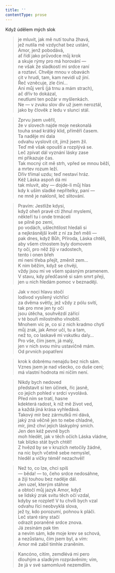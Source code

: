 ```yaml
---
title: ''
contentType: prose
---
```


Když údělem mých slok

> je mluvit, jak mě nutí touha žhavá,  
> jež nutila mě vzdychat bez ustání,  
> Amor, jenž pobodává,  
> ať řídí jako průvodce můj krok  
> a skuje rýmy pro má horování —  
> ne však že sladkostí mi srdce raní  
> a roztaví. Chvěje mnou v obavách  
> cit v hrudi, tam, kam nevidí už jiní.  
> Řeč vzněcuje, zle činí…  
> Ani můj verš (já trnu a mám strach),  
> ač dřív to dokázal,  
> neutlumí ten požár v myšlenkách.  
> Ne — v zvuku slov div už jsem neroztál,  
> jako by člověk z ledu v slunci stál.

> Zprvu jsem uvěřil,  
> že v slovech najde moje neskonalá  
> touha snad krátký klid, příměří časem.  
> Ta naděje mi dala  
> odvahu vyslovit cit, jímž jsem žil.  
> Teď mě však opouští a rozplývá se.  
> Leč zpívat dál vyznání lásky zase  
> mi přikazuje čas.  
> Tak mocný cit mě strh, vpřed se mnou běží,  
> a mrtev rozum leží.  
> Dřív třímal uzdu; teď nestaví hráz.  
> Kéž Láska aspoň dá mi  
> tak mluvit, aby — dojde-li můj hlas  
> kdy k uším sladké nepřítelky, paní —  
> ne mně je naklonil, leč slitování.

> Pravím: Jestliže kdysi,  
> když oheň pravé cti žhnul myslemi,  
> někteří tu i onde trmáceli  
> se pilně po zemi,  
> po vodách, ušlechtilost hledali si  
> a nejkrásnější květ z ní za žeň měli —  
> pak dnes, když Bůh, Příroda, Láska chtěli,  
> aby všem ctnostem byly domovem  
> ty oči, pro něž žiji v radostech,  
> tento i onen břeh  
> mi není třeba přejít, změnit zem…  
> K nim běžím, když se chvěji,  
> vždy jsou mi ve všem spásným pramenem.  
> V stavu, kdy předčasně si sám smrt přeji,  
> jen u nich hledám pomoc v beznaději.

> Jak v noci hlavu stočí  
> lodivod vysílený vichřicí  
> za dvěma světly, jež vždy z pólu svítí,  
> tak pro mne jen ty oči  
> jsou útěcha, souhvězdí zářící  
> v té bouři milostného vlnobití.  
> Mnohem víc je, co si z nich kradmo chytí  
> můj zrak, jak Amor učí, tu a tam,  
> než to, co laskavě mi vskutku daly…  
> Pro vše, čím jsem, já malý,  
> jen v nich svou míru ustavičně mám.  
> Od prvních popatření

> krok k dobrému nenajdu bez nich sám.  
> Vznes jsem je nad všecko, co duše cení;  
> má vlastní hodnota mi ničím není.

> Nikdy bych nedoved  
> představit si ten účinek, říc jasně,  
> co jejich pohled v srdci vyvolává.  
> Před ním se tratí, hasne  
> kdekterá radost, k níž mě život ved,  
> a každá jiná krása vyhledává.  
> Takový mír bez zármutků mi dává,  
> jaký zná věčně jen to nebe chladné,  
> mír, jímž chví jejich láskyplný smích.  
> Jen den kéž pevně bych  
> moh hledět, jak v těch očích Láska vládne,  
> tak blízko stát bych chtěl!  
> Z hvězd by se v kruzích netočily žádné,  
> na nic bych včetně sebe nemyslel,  
> hleděl a víčky téměř nezachvěl!

> Než to, co lze, chci spíš  
> — běda! — to, čeho srdce nedosáhne,  
> a žiji touhou bez naděje dál.  
> Jen uzel, kterým stáhne  
> a obtočí můj jazyk Amor, když  
> se lidský zrak svitu těch očí vzdal,  
> kdyby se rozplet! V tu chvíli bych vzal  
> odvahu říci neobvyklá slova,  
> jež ty, kdo porozumí, pohnou k pláči.  
> Leč staré rány stačí  
> odrazit poraněné srdce znova.  
> Já zesinám pak tím  
> a nevím sám, kde moje krev se schová,  
> a nezůstanu, čím jsem byl, a vím:  
> Amor mě zabil tímhle zraněním.

> Kancóno, cítím, zemdlévá mi pero  
> dlouhým a sladkým rozprávěním; vím,  
> že já v své samomluvě nezemdlím.
